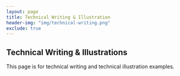 ```yaml
---
layout: page
title: Technical Writing & Illustration
header-img: "img/technical-writing.png"
exclude: true
---
```


## Technical Writing & Illustrations
This page is for technical writing and technical illustration examples.
